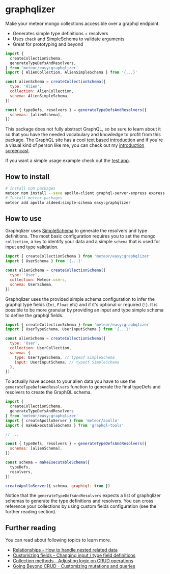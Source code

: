# graphqlizer 

Make your meteor mongo collections accessible over a graphql endpoint.

* Generates simple type definitions + resolvers
* Uses `check` and SimpleSchema to validate arguments
* Great for prototyping and beyond

```js
import {
  createCollectionSchema,
  generateTypeDefsAndResolvers,
} from 'meteor/easy:graphqlizer'
import { AlienCollection, AlienSimpleSchema } from '{...}'

const alienSchema = createCollectionSchema({ 
  type: 'Alien',
  collection: AlienCollection,
  schema: AlienSimpleSchema,
})

const { typeDefs, resolvers } = generateTypeDefsAndResolvers({
  schemas: [alienSchema],
})
```

This package does not fully abstract GraphQL, so be sure to learn about it so that you have the
needed vocabulary and knowledge to profit from this package. The GraphQL site has a
cool [text based introduction](http://graphql.org/learn/) and if you're a visual kind of person like me, 
you can check out my [introduction screencast](https://matteos-tech-courses.thinkific.com/courses/introduction-to-graphql).

If you want a simple usage example check out the [test app](https://github.com/matteodem/graphqlizer-test-app).

## How to install

```bash
# Install npm packages
meteor npm install --save apollo-client graphql-server-express express graphql graphql-tools body-parser
# Install meteor packages
meteor add apollo aldeed:simple-schema easy:graphqlizer
```

## How to use

Graphqlizer uses [SimpleSchema](https://github.com/aldeed/meteor-simple-schema) to generate the resolvers and type definitions. The most basic configuration requires you to set the mongo `collection`, a `key` to identify your data and a simple `schema` that is used for input and type validation.

```js
import { createCollectionSchema } from 'meteor/easy:graphqlizer'
import { UserSchema } from '{...}'

const alienSchema = createCollectionSchema({ 
  type: 'User',
  collection: Meteor.users,
  schema: UserSchema,
})
```

Graphqlizer uses the provided simple schema configuration to infer the 
graphql type fields (`Int`, `Float` etc) and if it's optional or required (`!`). 
It is possible to be more granular by providing an input and type simple schema to 
define the graphql fields.

```js
import { createCollectionSchema } from 'meteor/easy:graphqlizer'
import { UserTypeSchema, UserInputSchema } from '{...}'

const alienSchema = createCollectionSchema({ 
  type: 'User',
  collection: UserCollection,
  schema: {
    type: UserTypeSchema, // typeof SimpleSchema
    input: UserInputSchema, // typeof SimpleSchema
  },
})
```

To actually have access to your alien data you 
have to use the `generateTypeDefsAndResolvers`
function to generate the final typeDefs and resolvers to create the GraphQL schema.

```js
import { 
  createCollectionSchema,
  generateTypeDefsAndResolvers
} from 'meteor/easy:graphqlizer'
import { createApolloServer } from 'meteor/apollo'
import { makeExecutableSchema } from 'graphql-tools'

// ...

const { typeDefs, resolvers } = generateTypeDefsAndResolvers({
  schemas: [alienSchema],
})

const schema = makeExecutableSchema({
  typeDefs,
  resolvers,
})

createApolloServer({ schema, graphiql: true })
```

Notice that the `generateTypeDefsAndResolvers` expects a list of graphqlizer schemas
to generate the type definitions and resolvers. You can cross reference your collections
by using custom fields configuration (see the further reading section).

## Further reading

You can read about following topics to learn more.

* [Relationships - How to handle nested related data](./docs/Relationships.md)
* [Customizing fields - Changing input / type field definitions](./docs/CustomizingFields.md)
* [Collection methods - Adjusting logic on CRUD operations](./docs/CollectionMethods.md)
* [Going Beyond CRUD - Customizing mutations and queries](./docs/BeyondCRUD.md)
